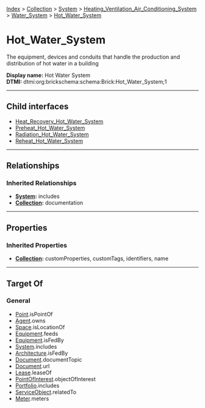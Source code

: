 [Index](../../../../../index.md) > [Collection](../../../../Collection.md) > [System](../../../System.md) > [Heating_Ventilation_Air_Conditioning_System](../../Heating_Ventilation_Air_Conditioning_System.md) > [Water_System](../Water_System.md) > [Hot_Water_System](#)
# Hot_Water_System

The equipment, devices and conduits that handle the production and distribution of hot water in a building


**Display name:** Hot Water System<br />
**DTMI:** dtmi:org:brickschema:schema:Brick:Hot_Water_System;1

---

## Child interfaces
* [Heat_Recovery_Hot_Water_System](Heat_Recovery-.md)
* [Preheat_Hot_Water_System](Preheat-.md)
* [Radiation_Hot_Water_System](Radiation-.md)
* [Reheat_Hot_Water_System](Reheat-.md)

---

## Relationships

### Inherited Relationships
* **[System](../../../System.md):** includes
* **[Collection](../../../../Collection.md):** documentation

---

## Properties

### Inherited Properties
* **[Collection](../../../../Collection.md):** customProperties, customTags, identifiers, name

---

## Target Of
### General
* [Point](../../../../../Point/Point.md).isPointOf
* [Agent](../../../../../Agent/Agent.md).owns
* [Space](../../../../../Space/Space.md).isLocationOf
* [Equipment](../../../../../Asset/Equipment/Equipment.md).feeds
* [Equipment](../../../../../Asset/Equipment/Equipment.md).isFedBy
* [System](../../../System.md).includes
* [Architecture](../../../../../Space/Architecture/Architecture.md).isFedBy
* [Document](../../../../../Information/Document/Document.md).documentTopic
* [Document](../../../../../Information/Document/Document.md).url
* [Lease](../../../../../Event/Lease.md).leaseOf
* [PointOfInterest](../../../../../Information/PointOfInterest.md).objectOfInterest
* [Portfolio](../../../../Portfolio.md).includes
* [ServiceObject](../../../../../Information/ServiceObject/ServiceObject.md).relatedTo
* [Meter](../../../../../Asset/Equipment/Meter/Meter.md).meters
